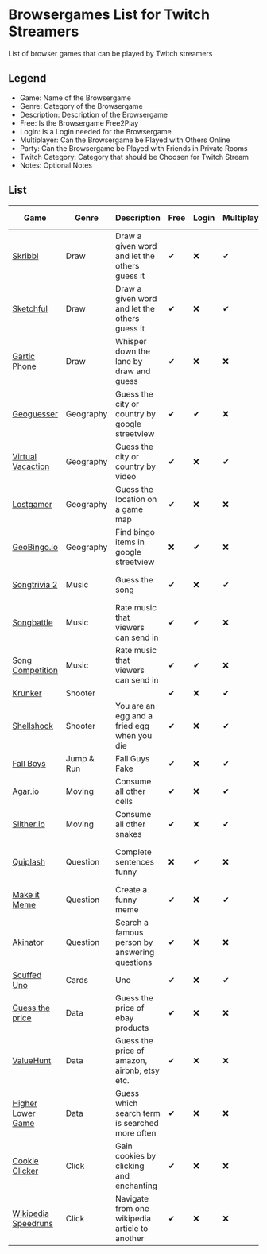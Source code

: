 # Browsergames List for Twitch Streamers
List of browser games that can be played by Twitch streamers

## Legend
* Game: Name of the Browsergame
* Genre: Category of the Browsergame
* Description: Description of the Browsergame
* Free: Is the Browsergame Free2Play
* Login: Is a Login needed for the Browsergame
* Multiplayer: Can the Browsergame be Played with Others Online
* Party: Can the Browsergame be Played with Friends in Private Rooms
* Twitch Category: Category that should be Choosen for Twitch Stream
* Notes: Optional Notes

## List
| Game                                                                          | Genre      | Description                                    | Free | Login | Multiplayer | Party | Twitch Category                                                                                        | Notes                                  |
| ----------------------------------------------------------------------------- | ---------- | ---------------------------------------------- | ---- | ----- | ----------- | ----- | ------------------------------------------------------------------------------------------------------ | -------------------------------------- |
| [Skribbl](https://skribbl.io/)                                                | Draw       | Draw a given word and let the others guess it  | ✔    | ❌   | ✔           | ✔    | [skribbl.io](https://www.twitch.tv/directory/category/skribbl-io)                                      |                                        |
| [Sketchful](https://sketchful.io/)                                            | Draw       | Draw a given word and let the others guess it  | ✔    | ❌   | ✔           | ✔    | [Sketchful.io](https://www.twitch.tv/directory/category/sketchful-io)                                  | Alternative skribbl                    |
| [Gartic Phone](https://garticphone.com)                                       | Draw       | Whisper down the lane by draw and guess        | ✔    | ❌   | ❌          | ✔    | [Gartic Phone](https://www.twitch.tv/directory/category/gartic-phone)                                  |                                        |
| [Geoguesser](https://www.geoguessr.com/)                                      | Geography  | Guess the city or country by google streetview | ✔    | ✔    | ❌          | ❌   | [GeoGuesser: Explore the World](https://www.twitch.tv/directory/category/geoguesser-explore-the-world) |                                        |
| [Virtual Vacaction](https://virtualvacation.us/)                              | Geography  | Guess the city or country by video             | ✔    | ❌   | ✔           | ✔    | [Games + Demos](https://www.twitch.tv/directory/category/games-demos)                                  |                                        |
| [Lostgamer](https://lostgamer.io)                                             | Geography  | Guess the location on a game map               | ✔    | ❌   | ❌          | ✔    | [Lostgamer.io](https://www.twitch.tv/directory/category/lostgamer-io)                                  |                                        |
| [GeoBingo.io](https://geobingo.io/)                                           | Geography  | Find bingo items in google streetview          | ❌   | ✔    | ❌          | ✔    | [GeoBingo.io](https://www.twitch.tv/directory/category/geobingo-io)                                    | Host must subscribe for €3.99/month    |
| [Songtrivia 2](https://songtrivia2.io/)                                       | Music      | Guess the song                                 | ✔    | ❌   | ✔           | ✔    | [SongTrivia 2: Guess the song](https://www.twitch.tv/directory/category/songtrivia-2-guess-the-song)   | Should not be against TOS              |
| [Songbattle](https://www.songbattle.live/)                                    | Music      | Rate music that viewers can send in            | ✔    | ✔    | ❌          | ❌   | [Games + Demos](https://www.twitch.tv/directory/category/games-demos)                                  | Should not be against TOS              |
| [Song Competition](https://song-competition.live/)                            | Music      | Rate music that viewers can send in            | ✔    | ✔    | ❌          | ❌   | [Games + Demos](https://www.twitch.tv/directory/category/games-demos)                                  | Should not be against TOS              |
| [Krunker](https://krunker.io)                                                 | Shooter    |                                                | ✔    | ❌   | ✔           | ✔    | [Krunker](https://www.twitch.tv/directory/category/krunker)                                            |                                        |
| [Shellshock](https://shellshock.io/)                                          | Shooter    | You are an egg and a fried egg when you die    | ✔    | ❌   | ✔           | ✔    | [Games + Demos](https://www.twitch.tv/directory/category/games-demos)                                  |                                        |
| [Fall Boys](https://html5.gamemonetize.com/tn9th9e25b4lvrnfskvd8o3m7w2ba7c3/) | Jump & Run | Fall Guys Fake                                 | ✔    | ❌   | ✔           | ✔    | [Games + Demos](https://www.twitch.tv/directory/category/games-demos)                                  |                                        |
| [Agar.io](https://agar.io)                                                    | Moving     | Consume all other cells                        | ✔    | ❌   | ✔           | ✔    | [Agar.io](https://www.twitch.tv/directory/category/agar-io)                                            |                                        |
| [Slither.io](http://slither.io/)                                              | Moving     | Consume all other snakes                       | ✔    | ❌   | ✔           | ❌   | [Slither.io](https://www.twitch.tv/directory/category/slither-io)                                      |                                        |
| [Quiplash](https://www.jackboxgames.com/quiplash/)                            | Question   | Complete sentences funny                       | ❌   | ✔    | ❌          | ✔    | [Quiplash](https://www.twitch.tv/directory/category/quiplash)                                          | Host must buy the game for $9.99       |
| [Make it Meme](https://makeitmeme.com/)                                       | Question   | Create a funny meme                            | ✔    | ❌   | ✔           | ✔    | [Make It Meme](https://www.twitch.tv/directory/category/make-it-meme)                                  |                                        |
| [Akinator](https://akinator.com/)                                             | Question   | Search a famous person by answering questions  | ✔    | ❌   | ❌          | ❌   | [Akinator](https://www.twitch.tv/directory/category/akinator)                                          |                                        |
| [Scuffed Uno](https://scuffeduno.online/)                                     | Cards      | Uno                                            | ✔    | ❌   | ✔           | ✔    | [Games + Demos](https://www.twitch.tv/directory/category/games-demos)                                  |                                        |
| [Guess the price](https://guess-the-price.de/)                                | Data       | Guess the price of ebay products               | ✔    | ❌   | ❌          | ✔    | [Games + Demos](https://www.twitch.tv/directory/category/games-demos)                                  | Only german language                   |
| [ValueHunt](https://valuehunt.net/)                                           | Data       | Guess the price of amazon, airbnb, etsy etc.   | ✔    | ❌   | ❌          | ✔    | [ValueHunt](https://www.twitch.tv/directory/category/valuehunt)                                        |                                        |
| [Higher Lower Game](http://www.higherlowergame.com/)                          | Data       | Guess which search term is searched more often | ✔    | ❌   | ❌          | ❌   | [The Higher Lower Game](https://www.twitch.tv/directory/category/the-higher-lower-game)                |                                        |
| [Cookie Clicker](http://orteil.dashnet.org/cookieclicker/)                    | Click      | Gain cookies by clicking and enchanting        | ✔    | ❌   | ❌          | ❌   | [Cookie Clicker](https://www.twitch.tv/directory/category/cookie-clicker)                              |                                        |
| [Wikipedia Speedruns](https://wikispeedruns.com/)                             | Click      | Navigate from one wikipedia article to another | ✔    | ❌   | ❌          | ✔    | [Wikipedia Speedruns](https://www.twitch.tv/directory/category/wikipedia-speedruns)                    |                                        |